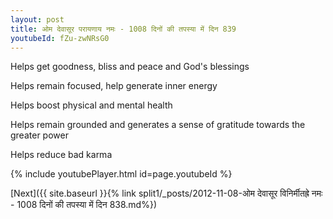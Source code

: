 ```yaml
---
layout: post
title: ओम देवासूर परायणाय नमः - 1008 दिनों की तपस्या में दिन 839
youtubeId: fZu-zwNRsG0
---
```

 
 
Helps get goodness, bliss and peace and God's blessings
 
Helps remain focused, help generate inner energy 
 
Helps boost physical and mental health 
 
Helps remain grounded and generates a sense of gratitude towards the greater power 
 
Helps reduce bad karma
 
 
 
 


{% include youtubePlayer.html id=page.youtubeId %}
 
[Next]({{ site.baseurl }}{% link  split1/_posts/2012-11-08-ओम देवासूर विनिर्मीतह्रे नमः - 1008 दिनों की तपस्या में दिन 838.md%})
 
